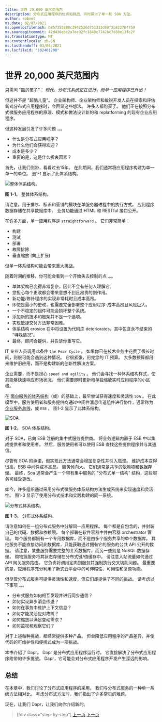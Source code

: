 ```yaml
---
title: 世界 20,000 英尺范围内
description: 分布式应用程序的优点和挑战，同时探讨了单一和 SOA 方法。
author: robvet
ms.date: 02/07/2021
ms.openlocfilehash: b857355880c3942526d751312d98f2b822704759
ms.sourcegitcommit: 42d436ebc2a7ee02fc1848c7742bc7d80e13fc2f
ms.translationtype: MT
ms.contentlocale: zh-CN
ms.lasthandoff: 03/04/2021
ms.locfileid: "102401200"
---
```

# <a name="the-world-is-distributed"></a>世界 20,000 英尺范围内

只需问 "酷的孩子"： *现代、分布式系统正在进行，而单一应用程序已外出！*

但这并不是 "超酷儿童"。 企业架构师、企业架构师和敏锐开发人员在探索和评估新式分布式应用程序时，会回显这些想法。 许多人都购买了。 他们正在按照分布式微服务应用程序的原理、模式和做法设计新的和 replatforming 的现有企业应用程序。

但这种发展引发了许多问题 .。。

- 什么是分布式应用程序？
- 为什么他们会获得欢迎？
- 成本是多少？
- 重要的是，这是什么折衷因素？

首先，让我们倒带，看看过去15年。 在此期间，我们通常将应用程序构建为单一单一的单位。 图1-1 显示了此体系结构。

![整体体系结构。](./media/the-world-is-distributed/monolithic-design.png)

**图 1-1**。 整体体系结构。

请注意，用于排序、标识和营销的模块在单服务器进程中的执行方式。 应用程序数据存储在共享数据库中。 业务功能通过 HTML 和 RESTful 接口公开。

在许多方面，单一应用程序是 `straightforward` 。 它们非常简单：

- 构建
- 测试
- 部署
- 故障排除
- 垂直缩放 (向上扩展) 

但单一体系结构可能会带来重大挑战。

随着时间的推移，你可能会看到一个开始失去控制的点 .。。

- 单体架构已变得非常复杂，因此不会有任何人理解它。
- 您担心每个更改都会带来意想不到且昂贵的副作用。
- 新功能/修补程序的实现非常耗时且成本高昂。
- 即使是最小的更改，也需要完全部署整个应用程序-成本高昂且风险巨大。
- 一个不稳定的组件可能会损坏整个系统。
- 添加新的技术和框架并不是一个选项。
- 实现敏捷交付方法非常困难。
- 体系结构 erosion 在中将设置为代码库 deteriorates，其中包含永不结束的 "特殊情况"。
- 最终，顾问会提供，并告诉你重写它。

IT 专业人员调用此条件 `the Fear Cycle` 。 如果你已在技术业务中花费了很长时间，则很可能会遇到这种情况。 它很紧张，用完您的 IT 预算。 大多数预算都用来维护旧应用，而不是构建新的创新性解决方案。

企业需要，而不是担心 `speed and agility` 。 他们会寻找一种体系结构样式，使其能够快速响应市场状况。 他们需要即时更新和单独缩放实时应用程序的小区域。

在 [面向服务的体系结构](https://en.wikipedia.org/wiki/Service-oriented_architecture)（或）的基础上，最早尝试获得速度和灵活性 `SOA` 。 在此模型中，服务使用者和服务提供商通过中间件消息传送组件进行协作，通常称为 [企业服务总线](https://en.wikipedia.org/wiki/Enterprise_service_bus)，或 `ESB` 。 图1-2 显示了此体系结构。

![SOA.](./media/the-world-is-distributed/soa-basic.png)

**图 1-2**。 SOA 体系结构。

对于 SOA，已向 ESB 注册的集中式服务提供商。 将业务逻辑内置于 ESB 中以集成提供者和使用者。 然后，服务使用者可以使用 ESB 查找这些提供程序并与其通信。

尽管有 SOA 的承诺，但实现此方法通常会增加复杂性并引入瓶颈。 维护成本变得很高，ESB 中间件成本高昂。 服务倾向大。 它们通常是共享的依赖项和数据存储。 最终，Soa 通常会产生一个带有集中服务的 "分布式单一结构" 结构，这些服务可经受更改。

如今，许多组织通过采用分布式微服务体系结构方法生成系统来实现速度和灵活性。 图1-3 显示了使用分布式技术和实践构建的同一系统。

![分布式体系结构。](./media/the-world-is-distributed/distributed-design.png)

**图 1-3**。 分布式体系结构。

请注意如何在一组分布式服务中分解同一应用程序。 每个都是自包含的，并封装自己的代码、数据和依赖项。 每个部署在软件容器中并由容器 orchestrator 管理。 每个服务都拥有一个专用数据库，而不是由多个服务共享的单个数据库。 其他服务不能直接访问此数据库，只能获取通过拥有它的服务的公共 API 公开的数据。 请注意，某些服务需要完整的关系数据库，而另一些则是 NoSQL 数据存储。 购物篮服务将其状态存储在分布式键/值缓存中。 请注意入站流量如何通过 API 网关服务路由。 它负责将调用定向到服务并强制执行交叉切削问题。 最重要的是，应用程序充分利用了新式云平台中的可伸缩性、可用性和复原功能。

但尽管分布式服务可提供灵活性和速度，但它们却提供了不同的挑战。 请考虑以下事项 .。。

- 分布式服务如何相互发现并进行同步通信？
- 如何实现异步消息传送？
- 如何在事务中维护上下文信息？
- 如何才能灵活应对故障？
- 如何缩放以满足变动需求？
- 如何监视和观察它们？

对于上述每种挑战，都经常提供多种产品。 但会降低应用程序的产品差异，并使代码的可维护性和便携式成为一项挑战。

本书介绍了 Dapr。 Dapr 是分布式应用程序运行时。 它直接解决了分布式应用程序附带的许多挑战。 Dapr，它可能会对分布式应用程序开发产生深远的影响。

## <a name="summary"></a>总结

在本章中，我们讨论了分布式应用程序的采用。 我们与分布式服务的一种单一系统方法相对比。 考虑分布式方法时，我们指出了许多常见的难题。

现在，让我们 Dapr，让我们向你介绍新的。

>[!div class="step-by-step"]
>[上一页](foreword.md)
>[下一页](dapr-at-20000-feet.md)
